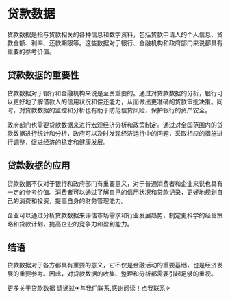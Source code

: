 # 贷款数据

贷款数据是指与贷款相关的各种信息和数字资料，包括贷款申请人的个人信息、贷款金额、利率、还款期限等。这些数据对于银行、金融机构和政府部门来说都具有重要的参考价值。

## 贷款数据的重要性

贷款数据对于银行和金融机构来说是至关重要的。通过对贷款数据的分析，银行可以更好地了解借款人的信用状况和偿还能力，从而做出更准确的贷款审批决策。同时，对贷款数据的监控和分析也有助于防范信贷风险，保护银行的资产安全。

政府部门也需要贷款数据来进行宏观经济分析和政策制定。通过对全国范围内的贷款数据进行统计和分析，政府可以及时发现经济运行中的问题，采取相应的措施进行调整，促进经济的稳定和健康发展。

## 贷款数据的应用

贷款数据不仅对于银行和政府部门有重要意义，对于普通消费者和企业来说也具有一定的参考价值。消费者可以通过了解自己的信用状况和贷款记录，更好地规划自己的消费和投资，提高自身的财务管理能力。

企业可以通过分析贷款数据来评估市场需求和行业发展趋势，制定更科学的经营策略和贷款计划，提高企业的竞争力和盈利能力。

## 结语

贷款数据对于各方都具有重要的意义，它不仅是金融活动的重要基础，也是经济发展的重要参考。因此，对贷款数据的收集、整理和分析都需要引起足够的重视。

更多关于贷款数据 请通过✈与我们联系,感谢阅读！[点我联系✈](https://ad.k02.cc)